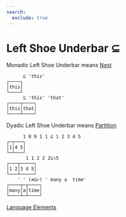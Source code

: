 ```yaml
---
search:
  exclude: true
---
```

<h1 class="heading"><span class="name">Left Shoe Underbar</span> <span class="command">⊆</span></h1>


Monadic Left Shoe Underbar means
[Nest](../primitive-functions/nest.md)
```apl
      ⊆ 'this'
┌────┐
│this│
└────┘
      ⊆ 'this' 'that'
┌────┬────┐
│this│that│
└────┴────┘
```

Dyadic Left Shoe Underbar means
[Partition](../primitive-functions/partition.md)
```apl
      1 0 0 1 1 ⊆ 1 2 3 4 5
┌─┬───┐
│1│4 5│
└─┴───┘
       1 1 2 2 2⊆⍳5
┌───┬─────┐
│1 2│3 4 5│
└───┴─────┘
    ' ' (≠⊆⊢) ' many a  time'
┌────┬─┬────┐
│many│a│time│
└────┴─┴────┘
```
[Language Elements](./language-elements.md)


